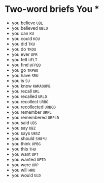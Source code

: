 # Two-word briefs You *

* you believe `UBL`
* you believed `UBLD`
* you can `KU`
* you could `KOU`
* you did `TKU`
* you do `TKOU`
* you ever `UFR`
* you felt `UFLT`
* you find `UFPBD`
* you go `TKPWU`
* you have `SRU`
* you is `SU`
* you know `KWRAOUPB`
* you recall `URL`
* you recalled `URLD`
* you recollect `URBG`
* you recollected `URBGD`
* you remember `URPL`
* you remembered `URPLD`
* you said `UBS`
* you say `UBZ`
* you says `UBSZ`
* you should `SHO*U`
* you think `UPBG`
* you this `THU`
* you want `UPT`
* you wanted `UPTD`
* you were `URP`
* you will `HRU`
* you would `ULD`
